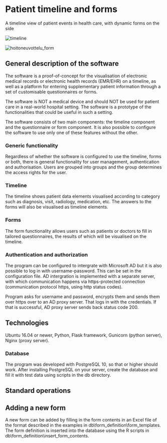 

# Patient timeline and forms

A timeline view of patient events in health care, with dynamic forms on the side

![timeline](https://user-images.githubusercontent.com/44465250/100464018-7ab85480-30d5-11eb-8774-64b76e26a51b.PNG)

![hoitoneuvottelu_form](https://user-images.githubusercontent.com/44465250/100464132-b0f5d400-30d5-11eb-857e-184e079623cf.PNG)


## General description of the software

The software is a proof-of-concept for the visualisation of electronic medical records or electronic health records (EMR/EHR) on a timeline, as well as a platform for entering supplementary patient information through a set of customisable questionnaires or forms.

The software is NOT a medical device and should NOT be used for patient care in a real-world hospital setting. The software is a prototype of the functionalities that could be useful in such a setting.

The software consists of two main components: the timeline component and the questionnaire or form component.
It is also possible to configure the software to use only one of these features without the other.


### Generic functionality

Regardless of whether the software is configured to use the timeline, forms or both, there is general functionality for user management, authentication and authorisation. Users are grouped into groups and the group determines the access rights for the user.

### Timeline

The timeline shows patient data elements visualised according to category such as diagnosis, visit, radiology, medication, etc. The answers to the forms will also be visualised as timeline elements.


### Forms

The form functionality allows users such as patients or doctors to fill in tailored questionnaires, the results of which will be visualised on the timeline.

### Authentication and authorization


The program can be configured to intergrate with Microsoft AD but it is also possible to log in with username-password. This can be set in the configuration file. AD intergration is implemented with a separate server, with which  communication happens via https-protected connection (communication protocol https, using http status codes).

Program asks for username and password, encrypts them and sends them over https over to an AD proxy server. That logs in with the credentials. If that is successful, AD proxy server sends back status code 200.


## Technologies

Ubuntu 16.04 or newer, Python, Flask framework, Gunicorn (python server), Nginx (proxy server).


### Database

The program was developed with PostgreSQL 10, so that or higher should work. After installing PostgreSQL on your server, create the database and fill it with test data using scripts in the db directory.


## Standard operations


## Adding a new form

A new form can be added by filling in the form contents in an Excel file of the format described in the examples in db\form_definition\form_templates. The form definition is inserted into the database using the R scripts in db\form_definition\insert_form_contents.
